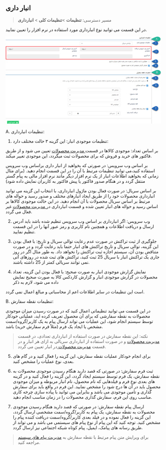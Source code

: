 ﻿## انبار داری

> مسیر دسترسی:  **تنظیمات** >**تنظیمات کلی** > **انبارداری** 

در این قسمت می توانید نوع انبارداری مورد استفاده در نرم افزار را تعیین نمایید.


![](Warehousing2.png)

A. تنظیمات انبارداری:

1. تنظیمات موجودی انبار: این گزینه ۳ حالت مختلف دارد:

بر اساس تعداد: موجودی کالاها در قسمت[ مدیریت محصولات](https://github.com/1stco/PayamGostarDocs/blob/master/help%202.5.4/Basic-Information/Product%20management/Product-management.md) تعیین می شود و از طریق فاکتور های خرید  و فروش که برای محصولات ثبت میگردد، این موجودی تغییر میکند.

بر اساس وب سرویس: در صورتی که بخواهید از انبار داری براساس وب سرویس استفاده کنید،می توانید تنظیمات مرتبط با آن را در این قسمت انجام دهید. (برای مثال زمانی که بخواهید اطلاعات انبار از یک نرم افزار دیگر مانند نرم افزار مالی به پیام گستر منتقل گردد و در هنگام صدور فاکتور یا پیش فاکتور به کاربران نمایش داده شود)

بر اساس سریال: در صورت فعال بودن ماژول انبارداری، با انتخاب این گزینه می توانید انبارداری محصولات خود را از طریق ایجاد انبارهای مختلف و صدور رسید و حواله های مرتبط بر اساس سریال محصولات با آن انجام دهید. در این حالت موجودی کالاها بر اساس رسید و حواله های انبار تعیین شده و قسمت انبارداری در[ مدیریت محصولات](https://github.com/1stco/PayamGostarDocs/blob/master/help%202.5.4/Basic-Information/Product%20management/Product-management.md) غیر فعال می گردد.

2. وب سرویس: اگر انبارداری بر اساس وب سرویس تنظیم شده باشد باید آدرس ارسال و دریافت اطلاعات و همچنین نام کاربری و رمز عبور آنها را در این قسمت تنظیم نمایید.

3. جلوگیری از ثبت تراکنش در صورت عدم رعایت توالی سریال و تاریخ: با فعال بودن این گزینه، توالی سریال و تاریخ تراکنش های انبار حتما باید رعایت گردد و در صورت متناقض بودن آن، سیستم اجازه ثبت تراکنش را نخواهد داد. به طور مثال اگر در روز جاری یک تراکنش انبار با سریال 25 ثبت کنید، تراکنش های ثبت شده در روزهای آتی نمی توانند سریالی کمتر از 25 داشته باشند.

4. نمایش گزارش موجودی انبار به صورت صحیح: با فعال بودن این گزینه، تعداد محصولات در گزارش موجودی انبار و گزارش کاردکس کالا به صورت صحیح نمایش داده می شود، لازم به ذکر

 است این تنظیمات در سایر اطلاعات اعم از محاسباتی و مبالغ اعمال نمی گردد. 
 

B. تنظیمات نقطه سفارش:

در این قسمت می توانید تنظیماتی اعمال کنید که در صورت رسیدن میزان موجودی محصولات به نقطه سفارشی که برای آن محصول تعریف کرده اید، عملیاتی خودکار توسط سیستم انجام شود، این عملیات می تواند ارسال پیام به یک کاربر/گروه/سمت مشخص یا ایجاد یک فرم (مثلاً فرم سفارش خرید) باشد.

> نکته:  این نقطه سفارش در صورت استفاده از انبارداری تعدادی، در قسمت [مدیریت محصولات](https://github.com/1stco/PayamGostarDocs/blob/master/help%202.5.4/Basic-Information/Product%20management/Product-management.md) و در صورت استفاده از انبارداری سریالی به ازای هر انبار و در قسمت [مدیریت محصولات ](https://github.com/1stco/PayamGostarDocs/blob/master/help%202.5.4/Basic-Information/Product%20management/Product-management.md)در انبار تعیین می گردد.

5. برای انجام خودکار عملیات نقطه سفارش، این گزینه را فعال کنید و در گام های بعدی، نوع عملیات را مشخص کنید.

6.  ثبت فرم سفارش: در صورتی که قصد دارید هنگام رسیدن موجودی محصولات به نقطه سفارش، یک فرم توسط سیستم ایجاد گردد، این گزینه را فعال کنید و در گزینه های بعدی نوع فرم و فیلدهایی که نام محصول، نام انبار مربوطه و میزان موجودی محصول باید در آن ها درج شود را مشخص نمایید. این فرم در واقع باید برای سفارش گذاری و تامین موجودی می باشد و بنابراین می توانید با پیاده سازی چرخه کاری مناسب روی این فرم، سفارش گذاری محصولات را در زمان مناسب انجام دهید.

7.  ارسال پیام نقطه سفارش: در صورتی که قصد دارید هنگام رسیدن موجودی محصولات به نقطه سفارش، یک پیام به کاربر/گروه/سمت مشخصی ارسال گردد، این گزینه را فعال نموده و در فیلد بعدی کاربر/گروه/سمت دریافت کننده پیام را مشخص کنید. توجه کنید که این پیام از نوع پیام های سیستمی می باشد و می تواند از طریق رسانه های پیامک، ایمیل، پیام کوتاه شبکه اجتماعی نیز ارسال گردد.

> برای ویرایش متن پیام مرتبط با نقطه سفارش به [مدیریت پیام های سیستم](https://github.com/1stco/PayamGostarDocs/blob/master/help%202.5.4/Basic-Information/Manage-system-messages/Manage-system-messages.md) مراجعه کنید.



